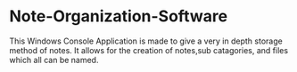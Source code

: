 # Note-Organization-Software
This Windows Console Application is made to give a very in depth storage method of notes. It allows for the creation of notes,sub catagories, and files which all can be named.
